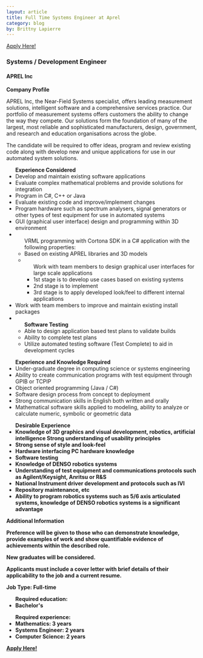 ```yaml
---
layout: article
title: Full Time Systems Engineer at Aprel
category: blog
by: Brittny Lapierre
---
```

<a href="https://ca.indeed.com/cmp/APREL-Inc./jobs/System-c83294ba9caa9ac4?q=aprel">Apply Here!</a>

<h3>Systems / Development Engineer</h3> 
<h4>APREL Inc</h4>

<b>Company Profile</b>
<p>APREL Inc, the Near-Field Systems specialist, offers leading measurement solutions, intelligent software and a comprehensive services practice. Our portfolio of measurement systems offers customers the ability to change the way they compete. Our solutions form the foundation of many of the largest, most reliable and sophisticated manufacturers, design, government, and research and education organisations across the globe.</p>

<p>The candidate will be required to offer ideas, program and review existing code along with develop new and unique applications for use in our automated system solutions.</p>

<ul>
  <b>Experience Considered</b>
  <li>Develop and maintain existing software applications
  <li>Evaluate complex mathematical problems and provide solutions for integration
  <li>Program in C#, C++ or Java
  <li>Evaluate existing code and improve/implement changes
  <li>Program hardware such as spectrum analysers, signal generators or other types of test equipment for use in automated systems
  <li>GUI (graphical user interface) design and programming within 3D environment
  <li>
    <ul>
      VRML programming with Cortona SDK in a C# application with the following properties:
      <li>Based on existing APREL libraries and 3D models
      <li>
        <ul>
          Work with team members to design graphical user interfaces for large scale applications
          <li>1st stage is to develop use cases based on existing systems</li>
          <li>2nd stage is to implement</li>
          <li>3rd stage is to apply developed look/feel to different internal applications</li>
        </ul>
      </li>
    </ul>
  </li>
  <li>Work with team members to improve and maintain existing install packages</li>
  <li>
    <ul>
      <b>Software Testing</b>
      <li>Able to design application based test plans to validate builds</li>
      <li>Ability to complete test plans</li>
      <li>Utilize automated testing software (Test Complete) to aid in development cycles</li>
    </ul>
  </li>
</ul>

<ul>
  <b>Experience and Knowledge Required</b>
  <li>Under-graduate degree in computing science or systems engineering</li>
  <li>Ability to create communication programs with test equipment through GPIB or TCPIP</li>
  <li>Object oriented programming (Java / C#)</li>
  <li>Software design process from concept to deployment</li>
  <li>Strong communication skills in English both written and orally</li>
  <li>Mathematical software skills applied to modeling, ability to analyze or calculate numeric, symbolic or geometric data</li>
</ul>

<ul>
  <b>Desirable Experience<b>
  <li>Knowledge of 3D graphics and visual development, robotics, artificial intelligence Strong understanding of usability principles</li>
  <li>Strong sense of style and look-feel</li>
  <li>Hardware interfacing PC hardware knowledge</li>
  <li>Software testing</li>
  <li>Knowledge of DENSO robotics systems</li>
  <li>Understanding of test equipment and communications protocols such as Agilent/Keysight, Anritsu or R&S</li>
  <li>National Instrument driver development and protocols such as IVI</li>
  <li>Repository maintenance, etc</li>
  <li>Ability to program robotics systems such as 5/6 axis articulated systems, knowledge of DENSO robotics systems is a significant advantage</li>
</ul>

<b>Additional Information</b>
<p>Preference will be given to those who can demonstrate knowledge, provide examples of work and show quantifiable evidence of achievements within the described role.</p>
<p><b>New graduates will be considered.</b></p>
<p>Applicants must include a cover letter with brief details of their applicability to the job and a current resume.</p>

<p>
  <b>Job Type:</b> Full-time
</p>

<ul>
<b>Required education:</b>
  <li>Bachelor's</li>
</ul>

<ul>
<b>Required experience:</b>
  <li>Mathematics: 3 years</li>
  <li>Systems Engineer: 2 years</li>
  <li>Computer Science: 2 years</li>
</ul>

<a href="https://ca.indeed.com/cmp/APREL-Inc./jobs/System-c83294ba9caa9ac4?q=aprel">Apply Here!</a>
